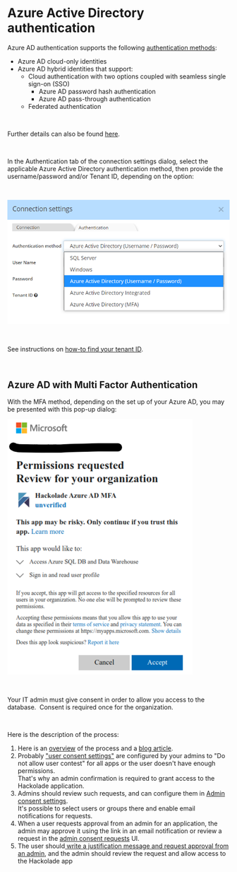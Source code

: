 # Azure Active Directory authentication

Azure AD authentication supports the following [authentication methods](<https://docs.microsoft.com/en-us/azure/azure-sql/database/authentication-aad-configure> "target=\"\_blank\""):

* Azure AD cloud-only identities
* Azure AD hybrid identities that support:
  * Cloud authentication with two options coupled with seamless single sign-on (SSO)
    * Azure AD password hash authentication
    * Azure AD pass-through authentication
  * Federated authentication

&nbsp;

Further details can also be found [here](<https://docs.microsoft.com/en-us/azure/azure-sql/database/authentication-mfa-ssms-overview> "target=\"\_blank\"").

&nbsp;

In the Authentication tab of the connection settings dialog, select the applicable Azure Active Directory authentication method, then provide the username/password and/or Tenant ID, depending on the option:

&nbsp;

![Image](<lib/SQL%20Server%20-%20Azure%20AD%20authentication.png>)

&nbsp;

See instructions on [how-to find your tenant ID](<https://docs.microsoft.com/en-us/azure/active-directory/fundamentals/active-directory-how-to-find-tenant> "target=\"\_blank\"").

&nbsp;

## Azure AD with Multi Factor Authentication

With the MFA method, depending on the set up of your Azure AD, you may be presented with this pop-up dialog:

![Azure AD MFA consent](<lib/Azure%20AD%20MFA%20consent.png>)

&nbsp;

Your IT admin must give consent in order to allow you access to the database.&nbsp; Consent is required once for the organization.

&nbsp;

Here is the description of the process:

1. Here is an [overview](<https://learn.microsoft.com/en-us/azure/active-directory/manage-apps/user-admin-consent-overview>) of the process and a [blog article](<https://sharepointstuff.com/2020/12/03/how-to-grant-admin-consent-to-applications-in-azure/>).
1. Probably ["user consent settings"](<https://learn.microsoft.com/en-us/azure/active-directory/manage-apps/configure-user-consent?pivots=portal#configure-user-consent-settings>) are configured by your admins to "Do not allow user contest" for all apps or the user doesn't have enough permissions.\
That's why an admin confirmation is required to grant access to the Hackolade application.
1. Admins should review such requests, and can configure them in [Admin consent settings](<https://learn.microsoft.com/en-us/azure/active-directory/manage-apps/configure-admin-consent-workflow>).\
It's possible to select users or groups there and enable email notifications for requests.
1. When a user requests approval from an admin for an application, the admin may approve it using the link in an email notification or review a request in the [admin consent requests](<https://learn.microsoft.com/en-us/azure/active-directory/manage-apps/review-admin-consent-requests>) UI.
1. The user should[ write a justification message and request approval from an admin](<https://learn.microsoft.com/en-us/azure/active-directory/manage-apps/admin-consent-workflow-overview#how-the-admin-consent-workflow-works>), and the admin should review the request and allow access to the Hackolade app

 

&nbsp;

